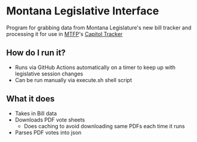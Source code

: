 # Montana Legislative Interface
Program for grabbing data from Montana Legislature's new bill tracker and processing it for use in [MTFP](https://montanafreepress.org/)'s [Capitol Tracker](https://github.com/mtfreepress/capitol-tracker-2025)

## How do I run it?
- Runs via GitHub Actions automatically on a timer to keep up with legislative session changes
- Can be run manually via execute.sh shell script

## What it does
- Takes in Bill data
- Downloads PDF vote sheets
    - Does caching to avoid downloading same PDFs each time it runs
- Parses PDF votes into json 

